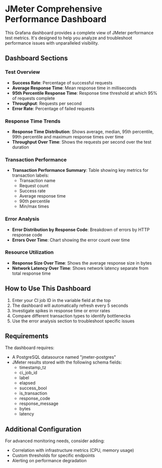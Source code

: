 # JMeter Comprehensive Performance Dashboard

This Grafana dashboard provides a complete view of JMeter performance test metrics. It's designed to help you analyze and troubleshoot performance issues with unparalleled visibility.

## Dashboard Sections

### Test Overview
- **Success Rate**: Percentage of successful requests
- **Average Response Time**: Mean response time in milliseconds
- **95th Percentile Response Time**: Response time threshold at which 95% of requests complete
- **Throughput**: Requests per second
- **Error Rate**: Percentage of failed requests

### Response Time Trends
- **Response Time Distribution**: Shows average, median, 95th percentile, 99th percentile and maximum response times over time
- **Throughput Over Time**: Shows the requests per second over the test duration

### Transaction Performance
- **Transaction Performance Summary**: Table showing key metrics for transaction labels:
  - Transaction name
  - Request count
  - Success rate
  - Average response time
  - 90th percentile
  - Min/max times

### Error Analysis
- **Error Distribution by Response Code**: Breakdown of errors by HTTP response code
- **Errors Over Time**: Chart showing the error count over time

### Resource Utilization
- **Response Size Over Time**: Shows the average response size in bytes
- **Network Latency Over Time**: Shows network latency separate from total response time

## How to Use This Dashboard

1. Enter your CI job ID in the variable field at the top
2. The dashboard will automatically refresh every 5 seconds
3. Investigate spikes in response time or error rates
4. Compare different transaction types to identify bottlenecks
5. Use the error analysis section to troubleshoot specific issues

## Requirements

The dashboard requires:
- A PostgreSQL datasource named "jmeter-postgres"
- JMeter results stored with the following schema fields:
  - timestamp_tz
  - ci_job_id
  - label
  - elapsed
  - success_bool
  - is_transaction
  - response_code
  - response_message
  - bytes
  - latency

## Additional Configuration

For advanced monitoring needs, consider adding:
- Correlation with infrastructure metrics (CPU, memory usage)
- Custom thresholds for specific endpoints
- Alerting on performance degradation
